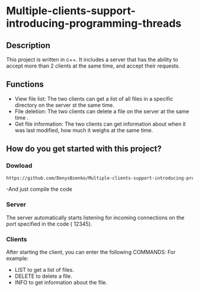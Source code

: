 # Multiple-clients-support-introducing-programming-threads

## Description

This project is written in c++. It includes a server that has the ability to accept more than 2 clients at the same time, and accept their requests.

## Functions

- View file list: The two clients can get a list of all files in a specific directory on the server st the same time.
- File deletion: The two clients can delete a file on the server at the same time .
- Get file information: The two clients can get information about when it was last modified, how much it weighs at the same time.

## How do you get started with this project?

### Dowload 
``` bash
https://github.com/DenysBzenko/Multiple-clients-support-introducing-programming-threads.git
```
-And just compile the code

### Server

The server automatically starts listening for incoming connections on the port specified in the code ( 12345).

### Clients

After starting the client, you can enter the following COMMANDS: For example:
- LIST to get a list of files.
- DELETE <filename>  to delete a file.
- INFO <filename> to get information about the file.
